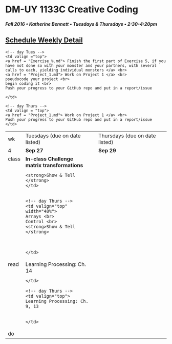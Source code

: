 # DM-UY 1133C Creative Coding
##### Fall 2016 • Katherine Bennett • Tuesdays & Thursdays • 2:30-4:20pm 

## [Schedule Weekly Detail](dm1133-C_Calendar.md) 

<table>
<tr>
<td>wk</td>
<td>Tuesdays (due on date listed)</td>
<td>Thursdays (due on date listed)</td>
</tr>

<!-- dates -->
<tr>
  <td valign="top">4</td>
  <td valign="top" width="48%"><strong>Sep 27</strong></td>
  <td valign="top" width="48%"><strong>Sep 29</strong></td>
</tr>

<!-- class -->
<tr>
	<td valign="top">class</td>
	<!-- day Tues -->
	<td valign="top" width="48%">
	<strong> In-class Challenge <br>
	matrix transformations </strong> <br>

	<strong>Show & Tell  </strong>
	</td>
	

	<!-- day Thurs -->
	<td valign="top" width="48%">
	Arrays <br>
	Control <br>
	<strong>Show & Tell </strong>
	
		
		
	</td>

<!-- homework -->
<tr>
  <td valign="top">read</td>
  	<!-- day Tues -->
  	<td valign="top"> 
	Learning Processing: Ch. 14	
		
			

	</td>

  	<!-- day Thurs -->
  	<td valign="top"> 
    Learning Processing: Ch. 9, 13
		
	
  	</td>
 </tr>


 <!-- do -->
<tr>
  <td valign="top">do</td>

	<!-- day Tues -->
 	<td valign ="top"> 
 	<a href = "Exercise_%.md"> Finish the first part of Exercise 5, if you have not done so with your monster and your partners, with several calls to each, yielding individual monsters </a> <br>
 	<a href = "Project_1.md"> Work on Project 1 </a> <br>
 	pseudocode your project <br>
 	begin coding it <br>
 	Push your progress to your GitHub repo and put in a report/issue

 	</td>

  	<!-- day Thurs -->
  	<td valign = "top">
	<a href = "Project_1.md"> Work on Project 1 </a> <br>
	Push your progress to your GitHub repo and put in a report/issue
  	</td>
  	
</tr>
</table>